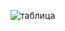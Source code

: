 ![таблица](https://user-images.githubusercontent.com/11030749/211880428-7e9a74cc-fa1e-44d7-aae0-18fee0d88e40.png)
